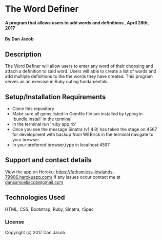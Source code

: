 # The Word Definer

#### A program that allows users to add words and definitions , April 28th, 2017

#### By Dan Jacob

## Description
The Word Definer will allow users to enter any word of their choosing and attach a definition to said word. Users will able to create a list of words and add multiple definitions to the the words they have created. This program serves as an exercise in Ruby outing fundamentals.

## Setup/Installation Requirements
* Clone this repository
* Make sure all gems listed in Gemfile file are installed by typing in 'bundle install' in the terminal
* In the terminal run 'ruby app.rb'
* Once you see the message Sinatra (v1.4.8) has taken the stage on 4567 for development with backup from WEBrick in the terminal navigate to your browser.
* In your preferred browser,type in localhost:4567

## Support and contact details
View the app on Heroku: https://fathomless-lowlands-79906.herokuapp.com/
If any issues occur contact me at dansamueljacob@gmail.com

## Technologies Used
 HTML, CSS, Bootstrap, Ruby, Sinatra, rSpec

### License
Copyright (c) 2017 Dan Jacob
